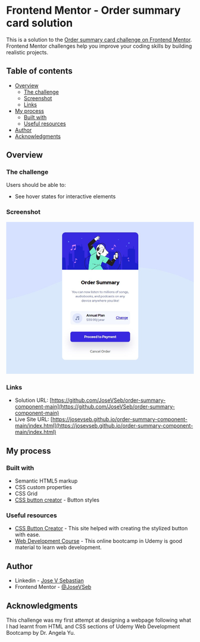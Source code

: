 # Frontend Mentor - Order summary card solution

This is a solution to the [Order summary card challenge on Frontend Mentor](https://www.frontendmentor.io/challenges/order-summary-component-QlPmajDUj). Frontend Mentor challenges help you improve your coding skills by building realistic projects.

## Table of contents

- [Overview](#overview)
  - [The challenge](#the-challenge)
  - [Screenshot](#screenshot)
  - [Links](#links)
- [My process](#my-process)
  - [Built with](#built-with)
  - [Useful resources](#useful-resources)
- [Author](#author)
- [Acknowledgments](#acknowledgments)

## Overview

### The challenge

Users should be able to:

- See hover states for interactive elements

### Screenshot

![Order summary card challenge solution](./screenshot.jpg)

### Links

- Solution URL: [https://github.com/JoseVSeb/order-summary-component-main](https://github.com/JoseVSeb/order-summary-component-main)
- Live Site URL: [https://josevseb.github.io/order-summary-component-main/index.html](https://josevseb.github.io/order-summary-component-main/index.html)

## My process

### Built with

- Semantic HTML5 markup
- CSS custom properties
- CSS Grid
- [CSS button creator](https://cssbuttoncreator.com/) - Button styles

### Useful resources

- [CSS Button Creator](https://cssbuttoncreator.com/) - This site helped with creating the stylized button with ease.
- [Web Development Course](https://www.udemy.com/course/the-complete-web-development-bootcamp/) - This online bootcamp in Udemy is good material to learn web development.

## Author

- Linkedin - [Jose V Sebastian](https://www.linkedin.com/in/jose-v-sebastian/)
- Frontend Mentor - [@JoseVSeb](https://www.frontendmentor.io/profile/JoseVSeb)

## Acknowledgments

This challenge was my first attempt at designing a webpage following what I had learnt from HTML and
CSS sections of Udemy Web Development Bootcamp by Dr. Angela Yu.
